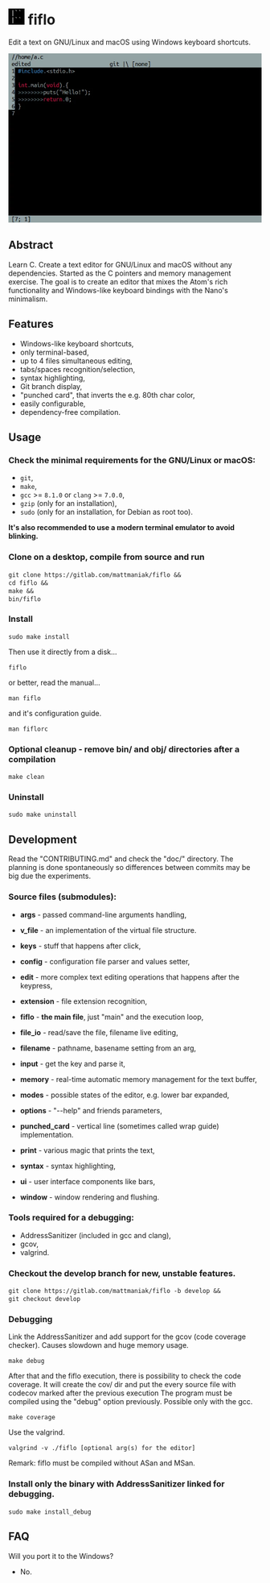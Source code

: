 # <img src='art/gui_icon.png' width='32'> fiflo
Edit a text on GNU/Linux and macOS using Windows keyboard shortcuts.

![image](art/screenshot.png "Editing in Fiflo")

## Abstract
Learn C. Create a text editor for GNU/Linux and macOS without any dependencies.
Started as the C pointers and memory management exercise. The goal is to
create an editor that mixes the Atom's rich functionality and Windows-like
keyboard bindings with the Nano's minimalism.

## Features
- Windows-like keyboard shortcuts,
- only terminal-based,
- up to 4 files simultaneous editing,
- tabs/spaces recognition/selection,
- syntax highlighting,
- Git branch display,
- "punched card", that inverts the e.g. 80th char color,
- easily configurable,
- dependency-free compilation.

## Usage
### Check the minimal requirements for the GNU/Linux or macOS:
- `git`,
- `make`,
- `gcc` >= `8.1.0` or `clang` >= `7.0.0`,
- `gzip` (only for an installation),
- `sudo` (only for an installation, for Debian as root too).

**It's also recommended to use a modern terminal emulator to avoid blinking.**

### Clone on a desktop, compile from source and run
```
git clone https://gitlab.com/mattmaniak/fiflo &&
cd fiflo &&
make &&
bin/fiflo
```

### Install
```
sudo make install
```

Then use it directly from a disk...
```
fiflo
```

or better, read the manual...
```
man fiflo
```

and it's configuration guide.
```
man fiflorc
```

### Optional cleanup - remove bin/ and obj/ directories after a compilation
```
make clean
```

### Uninstall
```
sudo make uninstall
```

## Development
Read the "CONTRIBUTING.md" and check the "doc/" directory. The planning is done
spontaneously so differences between commits may be big due the experiments.

### Source files (submodules):
- **args** - passed command-line arguments handling,

- **v_file** - an implementation of the virtual file structure.

- **keys** - stuff that happens after click,

- **config** - configuration file parser and values setter,

- **edit** - more complex text editing operations that happens after the
             keypress,

- **extension** - file extension recognition,

- **fiflo** - **the main file**, just "main" and the execution loop,

- **file_io** - read/save the file, filename live editing,

- **filename** - pathname, basename setting from an arg,

- **input** - get the key and parse it,

- **memory** - real-time automatic memory management for the text buffer,

- **modes** - possible states of the editor, e.g. lower bar expanded,

- **options** - "--help" and friends parameters,

- **punched_card** - vertical line (sometimes called wrap guide)
                     implementation.

- **print** - various magic that prints the text,

- **syntax** - syntax highlighting,

- **ui** - user interface components like bars,

- **window** - window rendering and flushing.

### Tools required for a debugging:
- AddressSanitizer (included in gcc and clang),
- gcov,
- valgrind.

### Checkout the develop branch for new, unstable features.
```
git clone https://gitlab.com/mattmaniak/fiflo -b develop &&
git checkout develop
```

### Debugging
Link the AddressSanitizer and add support for the gcov (code coverage checker).
Causes slowdown and huge memory usage.
```
make debug
```

After that and the fiflo execution, there is possibility to check the code
coverage. It will create the cov/ dir and put the every source file with
codecov marked after the previous execution The program must be compiled using
the "debug" option previously. Possible only with the gcc.
```
make coverage
```

Use the valgrind.
```
valgrind -v ./fiflo [optional arg(s) for the editor]
```
Remark: fiflo must be compiled without ASan and MSan.

### Install only the binary with AddressSanitizer linked for debugging.
```
sudo make install_debug
```

## FAQ
Will you port it to the Windows?
- No.
